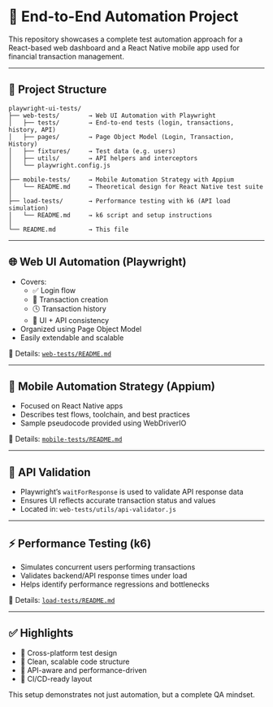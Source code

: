 # 🔄 End-to-End Automation Project

This repository showcases a complete test automation approach for a React-based web dashboard and a React Native mobile app used for financial transaction management.

---

## 📁 Project Structure

```
playwright-ui-tests/
├── web-tests/        → Web UI Automation with Playwright
│   ├── tests/        → End-to-end tests (login, transactions, history, API)
│   ├── pages/        → Page Object Model (Login, Transaction, History)
│   ├── fixtures/     → Test data (e.g. users)
│   ├── utils/        → API helpers and interceptors
│   └── playwright.config.js
│
├── mobile-tests/     → Mobile Automation Strategy with Appium
│   └── README.md     → Theoretical design for React Native test suite
│
├── load-tests/       → Performance testing with k6 (API load simulation)
│   └── README.md     → k6 script and setup instructions
│
└── README.md         → This file
```

---

## 🌐 Web UI Automation (Playwright)

- Covers:
  - ✅ Login flow
  - 💸 Transaction creation
  - 🕓 Transaction history
  - 🔄 UI + API consistency
- Organized using Page Object Model
- Easily extendable and scalable

📄 Details: [`web-tests/README.md`](web-tests/README.md)

---

## 📱 Mobile Automation Strategy (Appium)

- Focused on React Native apps
- Describes test flows, toolchain, and best practices
- Sample pseudocode provided using WebDriverIO

📄 Details: [`mobile-tests/README.md`](mobile-tests/README.md)

---

## 🔄 API Validation

- Playwright’s `waitForResponse` is used to validate API response data
- Ensures UI reflects accurate transaction status and values
- Located in: `web-tests/utils/api-validator.js`

---

## ⚡ Performance Testing (k6)

- Simulates concurrent users performing transactions
- Validates backend/API response times under load
- Helps identify performance regressions and bottlenecks

📄 Details: [`load-tests/README.md`](load-tests/README.md)

---

## ✅ Highlights

- 🔹 Cross-platform test design
- 🔹 Clean, scalable code structure
- 🔹 API-aware and performance-driven
- 🔹 CI/CD-ready layout

This setup demonstrates not just automation, but a complete QA mindset.
